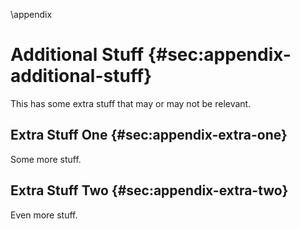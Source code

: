 \appendix

# Additional Stuff {#sec:appendix-additional-stuff}

This has some extra stuff that may or may not be relevant.

## Extra Stuff One {#sec:appendix-extra-one}

Some more stuff.

## Extra Stuff Two {#sec:appendix-extra-two}

Even more stuff.
